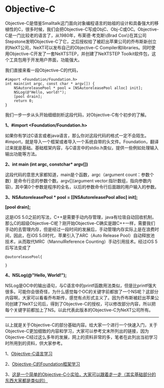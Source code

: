 # Objective-C

Objective-C是借鉴Smalltalk这门面向对象编程语言的始祖的设计和具备强大的移植性的C，很多时候，我们会把Objective-C写成ObjC、Obj-C或OC。Objective-C是一门比较老的语言了，从1980年，布莱德·考克斯\\(Brad Cox\\)在其公司Stepstone发明Objective-C了它，之后授权给了被赶出苹果公司的乔布斯新创立的NeXT公司，NeXT可以发布自己的Objective-C Compiler和libraries。同时使用Objective-C开发了一套NeXTSTEP，并创建了NeXTSTEP Toolkit软件包，这个工具包用于开发用户界面，功能强大。

我们直接来看一段Objective-C的代码，

```
#import <Foundation/Foundation.h>
int main(int argc, const char * argv[]) {
	NSAutoreleasePool * pool = [NSAutoreleasePool alloc] init];
	NSLog(@"Hello, world!");
	[pool drain];
	return 0;
}
```


我们一步一步从头开始细细剖析这段代码，对Objective-C有个初步的了解。

**1、\#import &lt;Foundation/Foundation.h&gt;**

如果你有学过C语言或者java语言，那么你对这段代码的格式一定不会陌生。\#import，就是导入一个框架或者导入一个系统自带的头文件。Foundation，翻译过来就是基础。基础框架内容，与C语言中的stdio.h类似，提供一些例如处理输入输出功能等方法。

**2、int main \(int argc, constchar\* argv\[\]\)**

这段代码的意思大家都知道，main是个函数，argc（argument count：参数个数）是命令行总的参数个数。argv\[\]\(argument vector:指针数组，指向参数内容\)，其中第0个参数是程序的全名，以后的参数命令行后面跟的用户输入的参数。

**3、NSAutoreleasePool \* pool = \[\[NSAutoreleasePool alloc\] init\];**

**\[pool drain\];**

这是iOS 5.0之前的写法，C++是需要手动内存管理，java有垃圾自动回收机制，那么C的超级Objective-C呢？刚开始Objective-C确实是跟C++一样，需要我们手动的去管理内存，但是经过一段时间的发展后，手动管理内存实际上是在浪费时间，因此，在iOS 5.0时代，苹果引入了ARC（Auto Release Pool）自动释放池技术，从而取代MRC（MannulReference Counting）手动引用技术。经过iOS 5后写法变成了

```
@autoreleasePool{

}
```

**4、NSLog\(@"Hello, World!"\);**

NSLog是OC中的输出语句，与C语言中的printf函数用法类似，但是比printf强大很多。可能你会很奇怪，为什么感觉每个OC的关键字前都放了一个NS呢？这部分内容啊，大家可以看看乔布斯传，感觉有点形式主义了。因为乔布斯被赶出苹果公司创建了NeXT公司后，得到了Objective-C的授权，可以修改部分内容，所以把每个关键字前都加上了NS。以此代表此版本的Objective-C为NeXT公司所有。

---

以上就是关于Objective-C的部分基础内容。给大家一个进行一个快速入门，关于Objective-C更加细致的内容和学习，大家可以参考文末所列出的链接，因为Objective-C经过这么多年的发展，网上的资料非常的多，笔者在此列出当初学习时所用到的资料，供大家参考。

1、[Objective-C语言学习](https://pan.baidu.com/s/1pLlu8C7)

2、[Objective-C的Foundation框架学习](https://pan.baidu.com/s/1jIoS8J0)

3、[这是一个简单的Objective-C小实验，大家可以跟着走一走（其实基础部分的东西大家都是类似的）](http://v.youku.com/v_show/id_XMjg2NTg0NTQyMA==.html?spm=a2h3j.8428770.3416059.1)

